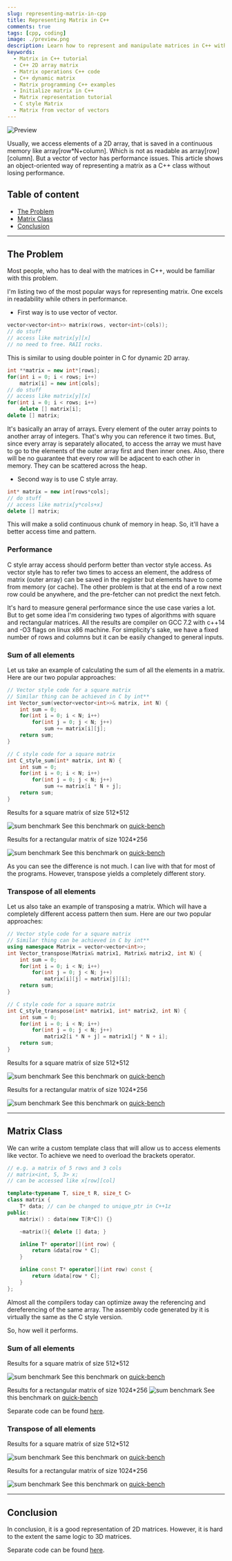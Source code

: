```yaml
---
slug: representing-matrix-in-cpp
title: Representing Matrix in C++
comments: true
tags: [cpp, coding]
image: ./preview.png
description: Learn how to represent and manipulate matrices in C++ with this comprehensive guide. The article covers matrix creation, initialization, and operations using 2D arrays and dynamic memory, complete with examples and code snippets for better understanding
keywords:
  - Matrix in C++ tutorial
  - C++ 2D array matrix
  - Matrix operations C++ code
  - C++ dynamic matrix
  - Matrix programming C++ examples
  - Initialize matrix in C++
  - Matrix representation tutorial
  - C style Matrix
  - Matrix from vector of vectors
---
```


![Preview](./preview.png#reverse-invertable)

Usually, we access elements of a 2D array, that is saved in a continuous memory like array[row*N+column]. Which is not as readable as array\[row\]\[column\]. But a vector of vector has performance issues. This article shows an object-oriented way of representing a matrix as a C++ class without losing performance.

<!-- truncate -->

## Table of content

* [The Problem](#the-problem)
* [Matrix Class](#matrix-class)
* [Conclusion](#conclusion)

---

## The Problem

Most people, who has to deal with the matrices in C++, would be familiar with this problem.

I'm listing two of the most popular ways for representing matrix. One excels in readability while others in performance.

* First way is to use vector of vector.

```cpp
vector<vector<int>> matrix(rows, vector<int>(cols));
// do stuff
// access like matrix[y][x]
// no need to free. RAII rocks.
```

This is similar to using double pointer in C for dynamic 2D array.

```cpp
int **matrix = new int*[rows];
for(int i = 0; i < rows; i++)
    matrix[i] = new int[cols];
// do stuff
// access like matrix[y][x]
for(int i = 0; i < rows; i++)
    delete [] matrix[i];
delete [] matrix;
```

It's basically an array of arrays. Every element of the outer array points to another array of integers. That's why you can reference it two times. But, since every array is separately allocated, to access the array we must have to go to the elements of the outer array first and then inner ones. Also, there will be no guarantee that every row will be adjacent to each other in memory. They can be scattered across the heap.

* Second way is to use C style array.

```cpp
int* matrix = new int[rows*cols];
// do stuff
// access like matrix[y*cols+x]
delete [] matrix;
```

This will make a solid continuous chunk of memory in heap. So, it'll have a better access time and pattern.

### Performance

C style array access should perform better than vector style access. As vector style has to refer two times to access an element, the address of matrix (outer array) can be saved in the register but elements have to come from memory (or cache). The other problem is that at the end of a row next row could be anywhere, and the pre-fetcher can not predict the next fetch.

It's hard to measure general performance since the use case varies a lot. But to get some idea I'm considering two types of algorithms with square and rectangular matrices. All the results are compiler on GCC 7.2 with c++14 and -O3 flags on linux x86 machine.
For simplicity's sake, we have a fixed number of rows and columns but it can be easily changed to general inputs.

### Sum of all elements

Let us take an example of calculating the sum of all the elements in a matrix. Here are our two popular approaches:

```cpp
// Vector style code for a square matrix
// Similar thing can be achieved in C by int**
int Vector_sum(vector<vector<int>>& matrix, int N) {
    int sum = 0;
    for(int i = 0; i < N; i++)
        for(int j = 0; j < N; j++)
            sum += matrix[i][j];
    return sum;
}
```

```cpp
// C style code for a square matrix
int C_style_sum(int* matrix, int N) {
    int sum = 0;
    for(int i = 0; i < N; i++)
        for(int j = 0; j < N; j++)
            sum += matrix[i * N + j];
    return sum;
}
```

Results for a square matrix of size 512*512

![sum benchmark](./sum_square_1.png#invertable)
See this benchmark on [quick-bench](http://quick-bench.com/GXUG06sZDLCrGsOogF5wmd2DOFU)

Results for a rectangular matrix of size 1024*256

![sum benchmark](./sum_rectangle_1.png#invertable)
See this benchmark on [quick-bench](http://quick-bench.com/ekNZpPxwiw4wYtqOV51vPF8CXUo)

As you can see the difference is not much. I can live with that for most of the programs. However, transpose yields a completely different story.

### Transpose of all elements

Let us also take an example of transposing a matrix. Which will have a completely different access pattern then sum. Here are our two popular approaches:

```cpp
// Vector style code for a square matrix
// Similar thing can be achieved in C by int**
using namespace Matrix = vector<vector<int>>;
int Vector_transpose(Matrix& matrix1, Matrix& matrix2, int N) {
    int sum = 0;
    for(int i = 0; i < N; i++)
        for(int j = 0; j < N; j++)
            matrix[i][j] = matrix[j][i];
    return sum;
}
```

```cpp
// C style code for a square matrix
int C_style_transpose(int* matrix1, int* matrix2, int N) {
    int sum = 0;
    for(int i = 0; i < N; i++)
        for(int j = 0; j < N; j++)
            matrix2[i * N + j] = matrix1[j * N + i];
    return sum;
}
```

Results for a square matrix of size 512*512

![sum benchmark](./transpose_square_1.png#invertable)
See this benchmark on [quick-bench](http://quick-bench.com/0DVlD6PAcBQvMmfnjLlJpcSHcls)

Results for a rectangular matrix of size 1024*256

![sum benchmark](./transpose_rectangle_1.png#invertable)
See this benchmark on [quick-bench](http://quick-bench.com/IyZq2RwP_RtZJpC4B8iwTSTSRwI)

---

## Matrix Class

We can write a custom template class that will allow us to access elements like vector. To achieve we need to overload the brackets operator.

```cpp
// e.g. a matrix of 5 rows and 3 cols
// matrix<int, 5, 3> x;
// can be accessed like x[row][col]

template<typename T, size_t R, size_t C>
class matrix {
    T* data; // can be changed to unique_ptr in C++1z
public:
    matrix() : data(new T[R*C]) {}

    ~matrix(){ delete [] data; }

    inline T* operator[](int row) {
        return &data[row * C];
    }

    inline const T* operator[](int row) const {
        return &data[row * C];
    }
};

```

Almost all the compilers today can optimize away the referencing and dereferencing of the same array. The assembly code generated by it is virtually the same as the C style version.

So, how well it performs.

### Sum of all elements

Results for a square matrix of size 512*512

![sum benchmark](./sum_square_2.png#invertable)
See this benchmark on [quick-bench](http://quick-bench.com/UODm6ylUQGqDCGbdxMIUvpqHrcA)

Results for a rectangular matrix of size 1024*256
![sum benchmark](./sum_rectangle_2.png#invertable)
See this benchmark on [quick-bench](http://quick-bench.com/-rGgWT2v0CZsUNbOtoTOCs9ybiE)

Separate code can be found [here](./sum.cpp).

### Transpose of all elements

Results for a square matrix of size 512*512

![sum benchmark](./transpose_square_2.png#invertable)
See this benchmark on [quick-bench](http://quick-bench.com/VxtU_lR77Fjtm-vo9Vs8CmMDQl4)

Results for a rectangular matrix of size 1024*256

![sum benchmark](./transpose_rectangle_2.png#invertable)
See this benchmark on [quick-bench](http://quick-bench.com/PXQl8uW3Dk1R_pBelXFlFCMRxEY)

---

## Conclusion

In conclusion, it is a good representation of 2D matrices. However, it is hard to the extent the same logic to 3D matrices.

Separate code can be found [here](./transpose.cpp).
